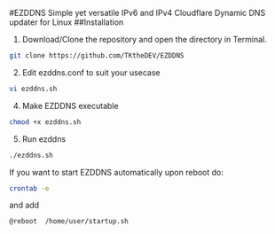#EZDDNS
Simple yet versatile IPv6 and IPv4 Cloudflare Dynamic DNS updater for Linux
##Installation
1. Download/Clone the repository and open the directory in Terminal.
```bash
git clone https://github.com/TKtheDEV/EZDDNS
```
2. Edit ezddns.conf to suit your usecase
```bash
vi ezddns.sh
```
4. Make EZDDNS executable
```bash
chmod +x ezddns.sh
```
5. Run ezddns
```bash
./ezddns.sh
```
If you want to start EZDDNS automatically upon reboot do:
```bash
crontab -e
```
and add
```bash
@reboot  /home/user/startup.sh
```
